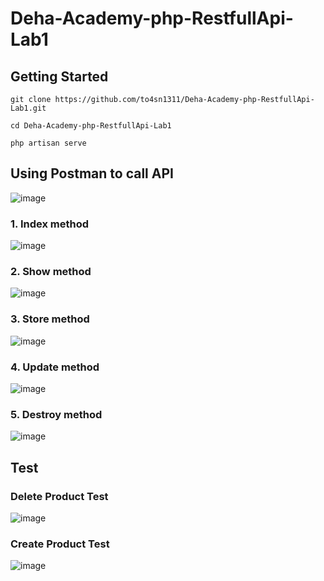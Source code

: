 # Deha-Academy-php-RestfullApi-Lab1

## Getting Started

` git clone https://github.com/to4sn1311/Deha-Academy-php-RestfullApi-Lab1.git ` 

`cd Deha-Academy-php-RestfullApi-Lab1`

`php artisan serve`

## Using Postman to call API

![image](https://github.com/user-attachments/assets/a0d55b1c-56be-4115-ab45-e391c96f9cff)

### 1. Index method

![image](https://github.com/user-attachments/assets/d4493e59-13f9-4f22-9035-9b9eb4fb5160)

### 2. Show method

![image](https://github.com/user-attachments/assets/235052e0-f1a6-4b2e-88eb-145e5857ada9)

### 3. Store method

![image](https://github.com/user-attachments/assets/439c09ef-3686-4d7b-b0bc-f36319202d59)

### 4. Update method 

![image](https://github.com/user-attachments/assets/29261bd9-1548-4ee7-ac13-1bda2e58ce44)

### 5. Destroy method

![image](https://github.com/user-attachments/assets/90c70eb2-3edf-4620-aa0e-559ffb2c0eda)

## Test

### Delete Product Test

![image](https://github.com/user-attachments/assets/12dc652b-9af0-40fe-a6fd-a576357563ee)

### Create Product Test

![image](https://github.com/user-attachments/assets/dc214eeb-2abc-4b69-afa6-d4c568ef4cd5)
